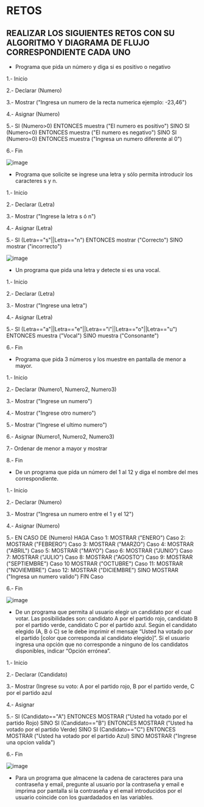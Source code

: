 # RETOS
## REALIZAR LOS SIGUIENTES RETOS CON SU ALGORITMO Y DIAGRAMA DE FLUJO CORRESPONDIENTE CADA UNO 

* Programa que pida un número y diga si es positivo o negativo

1.- Inicio

2.- Declarar (Numero)

3.- Mostrar ("Ingresa un numero de la recta numerica ejemplo: -23,46")

4.- Asignar (Numero)

5.- SI (Numero>0) ENTONCES muestra ("El numero es positivo") SINO SI (Numero<0) ENTONCES muestra ("El numero es negativo") SINO SI (Numero=0) ENTONCES muestra ("Ingresa un numero diferente al 0")

6.- Fin

![image](https://user-images.githubusercontent.com/101203621/159043254-030228d3-52e0-47c1-8211-3e21f87387c4.png)


* Programa que solicite se ingrese una letra y sólo permita introducir los caracteres s y n.

1.- Inicio

2.- Declarar (Letra)

3.- Mostrar ("Ingrese la letra s ó n")

4.- Asignar (Letra)

5.-  SI (Letra=="s"||Letra=="n") ENTONCES mostrar ("Correcto") SINO mostrar ("incorrecto")

![image](https://user-images.githubusercontent.com/101203621/159047042-bd63e08a-8feb-40be-bf97-ba5ccf075fde.png)


* Un programa que pida una letra y detecte si es una vocal. 

1.- Inicio

2.- Declarar (Letra)

3.- Mostrar ("Ingrese una letra")

4.- Asignar (Letra)

5.- SI (Letra=="a"||Letra=="e"||Letra=="i"||Letra=="o"||Letra=="u") ENTONCES muestra ("Vocal") SINO  muestra ("Consonante")

6.- Fin

* Programa que pida 3 números y los muestre en pantalla de menor a mayor.  

1.- Inicio

2.- Declarar (Numero1, Numero2, Numero3)

3.- Mostrar ("Ingrese un numero")

4.- Mostrar ("Ingrese otro numero")

5.- Mostrar ("Ingrese el ultimo numero")

6.- Asignar (Numero1, Numero2, Numero3)

7.- Ordenar de menor a mayor y mostrar

8.- Fin


* De un programa que pida un número del 1 al 12 y diga el nombre del mes correspondiente.

1.- Inicio

2.- Declarar (Numero)

3.- Mostrar ("Ingresa un numero entre el 1 y el 12")

4.- Asignar (Numero)

5.- EN CASO DE (Numero) HAGA
       Caso 1: MOSTRAR ("ENERO")
       Caso 2: MOSTRAR ("FEBRERO")
       Caso 3: MOSTRAR ("MARZO")
       Caso 4: MOSTRAR ("ABRIL")
       Caso 5: MOSTRAR ("MAYO")
       Caso 6: MOSTRAR ("JUNIO")
       Caso 7: MOSTRAR ("JULIO")
       Caso 8: MOSTRAR ("AGOSTO")
       Caso 9: MOSTRAR ("SEPTIEMBRE")
       Caso 10 MOSTRAR ("OCTUBRE")
       Caso 11: MOSTRAR ("NOVIEMBRE")
       Caso 12: MOSTRAR ("DICIEMBRE")
       SINO MOSTRAR ("Ingresa un numero valido")
       FIN Caso
       
6.- Fin

![image](https://user-images.githubusercontent.com/101203621/159422863-97f04786-f0db-4ceb-bdb6-7ed980b3a3b7.png)


* De un programa que permita al usuario elegir un candidato por el cual votar. Las posibilidades son: candidato A por el partido rojo, candidato B por el partido verde, candidato C por el partido azul. Según el candidato elegido (A, B ó C) se le debe imprimir el mensaje “Usted ha votado por el partido [color que corresponda al candidato elegido]”. Si el usuario ingresa una opción que no corresponde a ninguno de los candidatos disponibles, indicar “Opción errónea”.

1.- Inicio

2.- Declarar (Candidato)

3.- Mostrar (Ingrese su voto: A por el partido rojo,  B por el partido verde, C por el partido azul

4.- Asignar

5.- SI (Candidato=="A") ENTONCES MOSTRAR ("Usted ha votado por el partido Rojo) SINO SI (Candidato=="B") ENTONCES MOSTRAR ("Usted ha votado por el partido Verde) SINO SI (Candidato=="C") ENTONCES MOSTRAR ("Usted ha votado por el partido Azul) SINO MOSTRAR ("Ingrese una opcion valida")

6.- Fin

![image](https://user-images.githubusercontent.com/101203621/159425033-5e68c7db-9340-462c-b07f-b5def608da0e.png)



* Para un programa que almacene la cadena de caracteres para una contraseña y email, pregunte al usuario por la contraseña y email e imprima por pantalla si la contraseña y el email introducidos por el usuario coincide con los guardadados en las variables.

